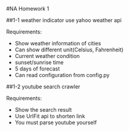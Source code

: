 #NA Homework 1

##1-1 weather indicator use yahoo weather api

Requirements:
  - Show weather information of cities
  - Can show different unit(Celsius, Fahrenheit)
  - Current weather condition
  - sunset/sunrise time
  - 5 days of forecast
  - Can read configuration from config.py

##1-2 youtube search crawler

Requirements:
  - Show the search result
  - Use UrlFit api to shorten link
  - You must parse youtube yourself
